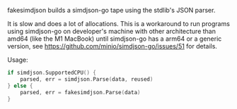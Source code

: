 fakesimdjson builds a simdjson-go tape using the stdlib's JSON parser.

It is slow and does a lot of allocations.
This is a workaround to run programs using simdjson-go on developer's machine with other architecture
than amd64 (like the M1 MacBook) until simdjson-go has a arm64 or a generic version, see
https://github.com/minio/simdjson-go/issues/51 for details.

Usage:

```go
if simdjson.SupportedCPU() {
	parsed, err = simdjson.Parse(data, reused)
} else {
	parsed, err = fakesimdjson.Parse(data)
}
```
